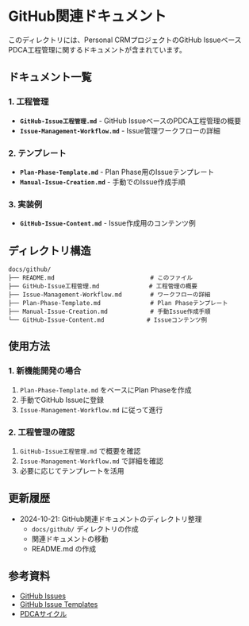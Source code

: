 # GitHub関連ドキュメント

このディレクトリには、Personal CRMプロジェクトのGitHub IssueベースPDCA工程管理に関するドキュメントが含まれています。

## ドキュメント一覧

### 1. 工程管理
- **`GitHub-Issue工程管理.md`** - GitHub IssueベースのPDCA工程管理の概要
- **`Issue-Management-Workflow.md`** - Issue管理ワークフローの詳細

### 2. テンプレート
- **`Plan-Phase-Template.md`** - Plan Phase用のIssueテンプレート
- **`Manual-Issue-Creation.md`** - 手動でのIssue作成手順

### 3. 実装例
- **`GitHub-Issue-Content.md`** - Issue作成用のコンテンツ例

## ディレクトリ構造

```
docs/github/
├── README.md                           # このファイル
├── GitHub-Issue工程管理.md              # 工程管理の概要
├── Issue-Management-Workflow.md        # ワークフローの詳細
├── Plan-Phase-Template.md              # Plan Phaseテンプレート
├── Manual-Issue-Creation.md            # 手動Issue作成手順
└── GitHub-Issue-Content.md            # Issueコンテンツ例
```

## 使用方法

### 1. 新機能開発の場合
1. `Plan-Phase-Template.md` をベースにPlan Phaseを作成
2. 手動でGitHub Issueに登録
3. `Issue-Management-Workflow.md` に従って進行

### 2. 工程管理の確認
1. `GitHub-Issue工程管理.md` で概要を確認
2. `Issue-Management-Workflow.md` で詳細を確認
3. 必要に応じてテンプレートを活用

## 更新履歴

- 2024-10-21: GitHub関連ドキュメントのディレクトリ整理
  - `docs/github/` ディレクトリの作成
  - 関連ドキュメントの移動
  - README.md の作成

## 参考資料

- [GitHub Issues](https://github.com/prairie-card/personal-crm/issues)
- [GitHub Issue Templates](https://github.com/prairie-card/personal-crm/tree/main/.github/ISSUE_TEMPLATE)
- [PDCAサイクル](https://ja.wikipedia.org/wiki/PDCA%E3%82%B5%E3%82%A4%E3%82%AF%E3%83%AB)
